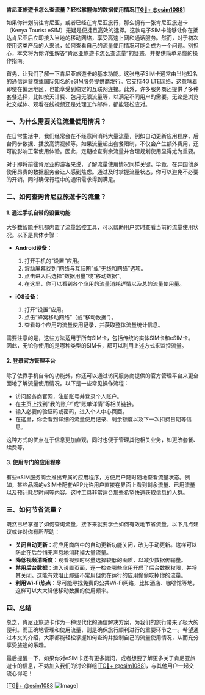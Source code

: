 **肯尼亚旅遊卡怎么查流量？轻松掌握你的数据使用情况[[TG💪+ @esim1088](https://t.me/s/esim1088)]**

如果你计划前往肯尼亚，或者已经在肯尼亚旅行，那么拥有一张肯尼亚旅遊卡（Kenya Tourist eSIM）无疑是便捷且高效的选择。这款电子SIM卡能够让你在抵达肯尼亚后立即接入当地的移动网络，享受高速上网和通话服务。然而，对于初次使用这类产品的人来说，如何查看自己的流量使用情况可能会成为一个问题。别担心，本文将为你详细解答“肯尼亚旅遊卡怎么查流量”的疑惑，并提供简单易懂的操作指南。

首先，让我们了解一下肯尼亚旅遊卡的基本功能。这张电子SIM卡通常由当地知名的通信运营商或国际知名的eSIM服务提供商发行。它支持4G LTE网络，这意味着即使在偏远地区，也能享受到稳定的互联网连接。此外，许多服务商还提供了多种套餐选择，比如按天计费、包月无限流量等，以满足不同用户的需要。无论是浏览社交媒体、观看在线视频还是处理工作邮件，都能轻松应对。

### **一、为什么需要关注流量使用情况？**

在日常生活中，我们经常会在不经意间消耗大量流量，例如自动更新应用程序、后台同步数据、播放高清视频等。如果流量超出套餐限制，不仅会产生额外费用，还可能影响正常使用体验。因此，定期检查剩余流量并合理规划使用显得尤为重要。

对于即将前往肯尼亚的游客来说，了解流量使用情况同样关键。毕竟，在异国他乡使用昂贵的数据服务会让人感到焦虑。通过及时掌握流量状态，你可以避免不必要的开销，同时确保行程中的通讯需求得到满足。

### **二、如何查询肯尼亚旅遊卡的流量？**

#### **1. 通过手机自带的设置功能**
大多数智能手机都内置了流量监控工具，可以帮助用户实时查看当前的流量使用状况。以下是具体步骤：

- **Android设备**：
  1. 打开手机的“设置”应用。
  2. 滚动屏幕找到“网络与互联网”或“无线和网络”选项。
  3. 点击进入后选择“数据用量”或“移动数据”。
  4. 在这里，你可以看到各个应用的流量消耗详情以及总的流量使用量。

- **iOS设备**：
  1. 打开“设置”应用。
  2. 点击“蜂窝移动网络”（或“移动数据”）。
  3. 查看每个应用的流量使用记录，并获取整体流量统计信息。

需要注意的是，这些方法适用于所有SIM卡，包括传统的实体SIM卡和eSIM卡。因此，无论你使用的是哪种类型的SIM卡，都可以利用上述方式来监控流量。

#### **2. 登录官方管理平台**
除了依靠手机自带的功能外，你还可以通过访问服务商提供的官方管理平台来更全面地了解流量使用情况。以下是一些常见操作流程：

- 访问服务商官网，注册账号并登录个人账户。
- 在主页上找到“我的账户”或“账单详情”等相关链接。
- 输入必要的验证码或密码，进入个人中心页面。
- 在这里，你会看到详细的流量使用记录、剩余额度以及下一次扣费日期等信息。

这种方式的优点在于信息更加直观，同时也便于管理其他相关业务，如更改套餐、续费等。

#### **3. 使用专门的应用程序**
有些eSIM服务商会推出专属的应用程序，方便用户随时随地查看流量状态。例如，某些品牌的eSIM卡配套APP允许用户直接在界面上看到剩余流量、已用流量以及预计耗尽时间等内容。这种工具非常适合那些希望快速获取信息的人群。

### **三、如何节省流量？**

既然已经掌握了如何查询流量，接下来就要学会如何有效地节省流量。以下几点建议或许对你有所帮助：

- **关闭自动更新**：将应用商店中的自动更新功能关闭，改为手动更新。这样可以防止在后台悄无声息地消耗掉大量流量。
- **降低视频清晰度**：观看视频时尽量选择较低的画质，以减少数据传输量。
- **禁用后台数据**：进入设置页面，逐一检查哪些应用开启了后台数据权限，并将其关闭。这能有效阻止那些不常用但仍在运行的应用偷偷吃掉你的流量。
- **利用Wi-Fi热点**：尽可能寻找免费的公共Wi-Fi网络，比如酒店、咖啡馆等地，这样可以大大降低移动数据的使用频率。

### **四、总结**

总之，肯尼亚旅遊卡作为一种现代化的通信解决方案，为我们的旅行带来了极大的便利。而正确地管理和使用流量，则是确保旅行顺利进行的重要环节之一。希望通过本文的介绍，大家都能轻松掌握如何查询并控制自己的流量使用情况，从而充分享受旅途的乐趣。

最后提醒一下，如果你对eSIM卡还有更多疑问，或者想要了解更多关于肯尼亚旅遊卡的信息，不妨加入我们的讨论群组[[TG💪+ @esim1088](https://t.me/s/esim1088)]，与其他用户一起交流心得吧！

[[TG💪+ @esim1088](https://t.me/s/esim1088) ![Image](https://i.postimg.cc/4NQfJmqS/Snipaste-2025-05-13-00-14-12.png)]